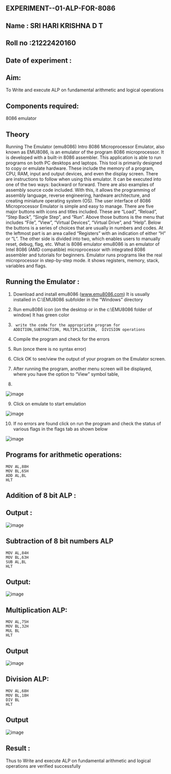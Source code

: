## EXPERIMENT--01-ALP-FOR-8086
## Name : SRI HARI KRISHNA D T
## Roll no :21222420160
## Date of experiment :

## Aim: 
To Write and execute ALP on fundamental arithmetic and logical operations
## Components required:
8086  emulator 
## Theory 
Running The Emulator (emu8086) Intro 8086 Microprocessor Emulator, also known as EMU8086, is an emulator of the program 8086 microprocessor. It is developed with a built-in 8086 assembler. This application is able to run programs on both PC desktops and laptops. This tool is primarily designed to copy or emulate hardware. These include the memory of a program, CPU, RAM, input and output devices, and even the display screen. There are instructions to follow when using this emulator. It can be executed into one of the two ways: backward or forward. There are also examples of assembly source code included. With this, it allows the programming of assembly language, reverse engineering, hardware architecture, and creating miniature operating system (OS). The user interface of 8086 Microprocessor Emulator is simple and easy to manage. There are five major buttons with icons and titles included. These are “Load”, “Reload”, “Step Back”, “Single Step”, and “Run”. Above those buttons is the menu that includes “File”, “View”, “Virtual Devices”, “Virtual Drive”, and “Help”. Below the buttons is a series of choices that are usually in numbers and codes. At the leftmost part is an area called “Registers” with an indication of either “H” or “L”. The other side is divided into two, which enables users to manually reset, debug, flag, etc. What is 8086 emulator emu8086 is an emulator of Intel 8086 (AMD compatible) microprocessor with integrated 8086 assembler and tutorials for beginners. Emulator runs programs like the real microprocessor in step-by-step mode. it shows registers, memory, stack, variables and flags.


 ## Running the Emulator :
1.	Download and install emu8086 (www.emu8086.com) It is usually installed in C:\EMU8086 subfolder in the “Windows” directory
2.	  Run  emu8086 icon (on the desktop or in the c:\EMU8086 folder of window) It has green color 
 
 
3.		write the code for the appropriate program for ADDITION,SUBTRACTION, MULTIPLICATION,  DIVISION operations 

4.	 Compile the program and check for the errors 
5.	Run (once there is no syntax error) 

6.	Click OK to see/view the output of your program on the Emulator screen. 


7.	After running the program, another menu screen will be displayed, where you have the option to “View” symbol table,
8.	 


![image](https://user-images.githubusercontent.com/36288975/189273263-d65baae9-4b8f-4723-afb3-c0ffa4052b04.png)











9.	Click on emulate to start emulation 








![image](https://user-images.githubusercontent.com/36288975/189273273-9bb36ec1-e2e8-4892-8d35-37707332bfdc.png)








10.	If no errors are found click on run the program and check the status of various flags in the flags tab as shown below 






![image](https://user-images.githubusercontent.com/36288975/189273277-113a2a33-4a40-4ff8-95a5-ecd3a1f504fe.png)







## Programs for arithmetic  operations:
```
MOV AL,88H
MOV BL,65H
ADD AL,BL
HLT
```
## Addition  of 8 bit ALP :


## Output  :
![image](https://github.com/user-attachments/assets/9b561194-4be0-4f2c-82d3-4ce41db364c4)

 
## Subtraction   of 8 bit numbers  ALP 
```
MOV AL,84H
MOV BL,63H
SUB AL,BL
HLT
``` 
## Output:
![image](https://github.com/user-attachments/assets/643a2bef-0785-493d-8965-a96477fd5b5b)

## Multiplication ALP:
```
MOV AL,75H
MOV BL,32H
MUL BL
HLT
```
## Output  
![image](https://github.com/user-attachments/assets/2491d978-1f7d-4cb9-99b0-ebde76533383)



## Division ALP:
```
MOV AL,68H
MOV BL,18H
DIV BL
HLT
```

## Output  
![image](https://github.com/user-attachments/assets/245f6aab-3d78-4d40-9c33-7e9b1e491d73)


## Result :
Thus to Write and execute ALP on fundamental arithmetic and logical operations are verified successfully
 








